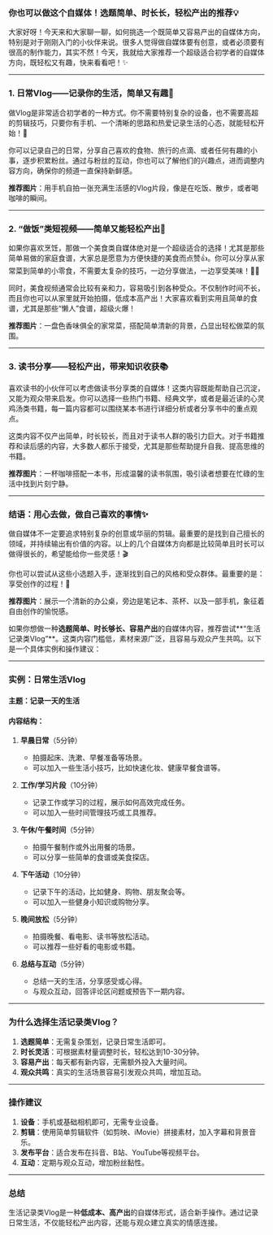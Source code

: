  
### 你也可以做这个自媒体！选题简单、时长长，轻松产出的推荐💡

大家好呀！今天来和大家聊一聊，如何挑选一个既简单又容易产出的自媒体方向，特别是对于刚刚入门的小伙伴来说。很多人觉得做自媒体要有创意，或者必须要有很高的制作能力，其实不然！今天，我就给大家推荐一个超级适合初学者的自媒体方向，既轻松又有趣，快来看看吧！✨

---

### 1. **日常Vlog——记录你的生活，简单又有趣📸**

做Vlog是非常适合初学者的一种方式。你不需要特别复杂的设备，也不需要高超的剪辑技巧，只要你有手机、一个清晰的思路和热爱记录生活的心态，就能轻松开始！🤳

你可以记录自己的日常，分享自己喜欢的食物、旅行的点滴、或者任何有趣的小事，逐步积累粉丝。通过与粉丝的互动，你也可以了解他们的兴趣点，进而调整内容方向，确保你的频道一直保持新鲜感。

**推荐图片**：用手机自拍一张充满生活感的Vlog片段，像是在吃饭、散步，或者喝咖啡的瞬间。

---

### 2. **“做饭”类短视频——简单又能轻松产出🍳**

如果你喜欢烹饪，那做一个美食类自媒体绝对是一个超级适合的选择！尤其是那些简单易做的家庭食谱，大家总是愿意为方便快捷的美食而点赞👍。你可以分享从家常菜到简单的小零食，不需要太复杂的技巧，一边分享做法，一边享受美味！🎂🍕

同时，美食视频通常会比较有亲和力，容易吸引到各种受众。不仅制作时间不长，而且你也可以从家里就开始拍摄，低成本高产出！大家喜欢看到实用且简单的食谱，尤其是那些“懒人”食谱，超级火爆！

**推荐图片**：一盘色香味俱全的家常菜，搭配简单清新的背景，凸显出轻松做菜的氛围。

---

### 3. **读书分享——轻松产出，带来知识收获📚**

喜欢读书的小伙伴可以考虑做读书分享类的自媒体！这类内容既能帮助自己沉淀，又能为观众带来启发。你可以选择一些热门书籍、经典文学，或者是最近读的心灵鸡汤类书籍，每一篇内容都可以围绕某本书进行详细分析或者分享书中的重点观点。

这类内容不仅产出简单，时长较长，而且对于读书人群的吸引力巨大。对于书籍推荐和读后感的内容，大多数人都乐于接受，尤其是那些帮助提升自我、提高思维的书籍。

**推荐图片**：一杯咖啡搭配一本书，形成温馨的读书氛围，吸引读者想要在忙碌的生活中找到片刻宁静。

---

### 结语：用心去做，做自己喜欢的事情✨

做自媒体不一定要追求特别复杂的创意或华丽的剪辑。最重要的是找到自己擅长的领域，并持续输出有价值的内容。以上的几个自媒体方向都是比较简单且时长可以做得很长的，希望能给你一些灵感！🎬

你也可以尝试从这些小选题入手，逐渐找到自己的风格和受众群体。最重要的是：享受创作的过程！💪

**推荐图片**：展示一个清新的办公桌，旁边是笔记本、茶杯、以及一部手机，象征着自由创作的愉悦感。


如果你想做一种**选题简单、时长够长、容易产出**的自媒体内容，推荐尝试**“生活记录类Vlog”**。这类内容门槛低，素材来源广泛，且容易与观众产生共鸣。以下是一个具体实例和操作建议：

---

### **实例：日常生活Vlog**
#### **主题**：记录一天的生活  
#### **内容结构**：
1. **早晨日常**（5分钟）  
   - 拍摄起床、洗漱、早餐准备等场景。  
   - 可以加入一些生活小技巧，比如快速化妆、健康早餐食谱等。

2. **工作/学习片段**（10分钟）  
   - 记录工作或学习的过程，展示如何高效完成任务。  
   - 可以加入一些时间管理技巧或工具推荐。

3. **午休/午餐时间**（5分钟）  
   - 拍摄午餐制作或外出用餐的场景。  
   - 可以分享一些简单的食谱或美食探店。

4. **下午活动**（10分钟）  
   - 记录下午的活动，比如健身、购物、朋友聚会等。  
   - 可以加入一些健身小知识或购物分享。

5. **晚间放松**（5分钟）  
   - 拍摄晚餐、看电影、读书等放松活动。  
   - 可以推荐一些好看的电影或书籍。

6. **总结与互动**（5分钟）  
   - 总结一天的生活，分享感受或心得。  
   - 与观众互动，回答评论区问题或预告下一期内容。

---

### **为什么选择生活记录类Vlog？**
1. **选题简单**：无需复杂策划，记录日常生活即可。  
2. **时长灵活**：可根据素材量调整时长，轻松达到10-30分钟。  
3. **容易产出**：每天都有新内容，无需额外投入大量时间。  
4. **观众共鸣**：真实的生活场景容易引发观众共鸣，增加互动。

---

### **操作建议**
1. **设备**：手机或基础相机即可，无需专业设备。  
2. **剪辑**：使用简单剪辑软件（如剪映、iMovie）拼接素材，加入字幕和背景音乐。  
3. **发布平台**：适合发布在抖音、B站、YouTube等视频平台。  
4. **互动**：定期与观众互动，增加粉丝黏性。

---

### **总结**
生活记录类Vlog是一种**低成本、高产出**的自媒体形式，适合新手操作。通过记录日常生活，不仅能轻松产出内容，还能与观众建立真实的情感连接。